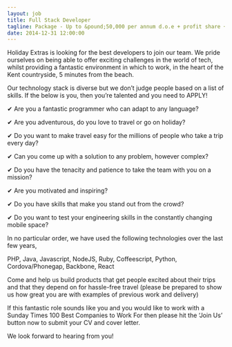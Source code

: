 ```yaml
---
layout: job
title: Full Stack Developer
tagline: Package - Up to &pound;50,000 per annum d.o.e + profit share + benefits
date: 2014-12-31 12:00:00
---
```


Holiday Extras is looking for the best developers to join our team. We pride ourselves on being able to offer exciting challenges in the world of tech, whilst providing a fantastic environment in which to work, in the heart of the Kent countryside, 5 minutes from the beach.

Our technology stack is diverse but we don’t judge people based on a list of skills. If the below is you, then you’re talented and you need to APPLY! 

&#10004; Are you a fantastic programmer who can adapt to any language?

&#10004; Are you adventurous, do you love to travel or go on holiday?

&#10004; Do you want to make travel easy for the millions of people who take a trip every day?

&#10004; Can you come up with a solution to any problem, however complex?

&#10004; Do you have the tenacity and patience to take the team with you on a mission?

&#10004; Are you motivated and inspiring?

&#10004; Do you have skills that make you stand out from the crowd?

&#10004; Do you want to test your engineering skills in the constantly changing mobile space?

In no particular order, we have used the following technologies over the last few years,

PHP, Java, Javascript, NodeJS, Ruby, Coffeescript, Python, Cordova/Phonegap, Backbone, React

Come and help us build products that get people excited about their trips and that they depend on for hassle-free travel (please be prepared to show us how great you are with examples of previous work and delivery)

If this fantastic role sounds like you and you would like to work with a Sunday Times 100 Best Companies to Work For then please hit the ‘Join Us’ button now to submit your CV and cover letter.

We look forward to hearing from you!